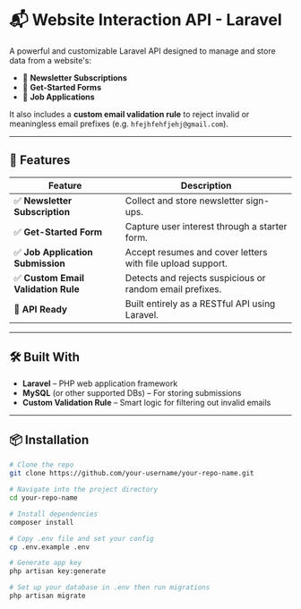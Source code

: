 # 📬 Website Interaction API - Laravel

A powerful and customizable Laravel API designed to manage and store data from a website's:

- 📰 **Newsletter Subscriptions**
- 📝 **Get-Started Forms**
- 💼 **Job Applications**

It also includes a **custom email validation rule** to reject invalid or meaningless email prefixes (e.g. `hfejhfehfjehj@gmail.com`).

---

## 🚀 Features

| Feature | Description |
|--------|-------------|
| ✅ **Newsletter Subscription** | Collect and store newsletter sign-ups. |
| ✅ **Get-Started Form** | Capture user interest through a starter form. |
| ✅ **Job Application Submission** | Accept resumes and cover letters with file upload support. |
| ✅ **Custom Email Validation Rule** | Detects and rejects suspicious or random email prefixes. |
| 🔐 **API Ready** | Built entirely as a RESTful API using Laravel. |

---

## 🛠 Built With

- **Laravel** – PHP web application framework
- **MySQL** (or other supported DBs) – For storing submissions
- **Custom Validation Rule** – Smart logic for filtering out invalid emails

---

## 📦 Installation

```bash
# Clone the repo
git clone https://github.com/your-username/your-repo-name.git

# Navigate into the project directory
cd your-repo-name

# Install dependencies
composer install

# Copy .env file and set your config
cp .env.example .env

# Generate app key
php artisan key:generate

# Set up your database in .env then run migrations
php artisan migrate

